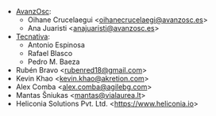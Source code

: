 - [AvanzOsc](http://www.avanzosc.es):
  - Oihane Crucelaegui \<<oihanecrucelaegi@avanzosc.es>\>
  - Ana Juaristi \<<anajuaristi@avanzosc.es>\>
- [Tecnativa](https://www.tecnativa.com):
  - Antonio Espinosa
  - Rafael Blasco
  - Pedro M. Baeza
- Rubén Bravo \<<rubenred18@gmail.com>\>
- Kevin Khao \<<kevin.khao@akretion.com>\>
- Alex Comba \<<alex.comba@agilebg.com>\>
- Mantas Šniukas \<<mantas@vialaurea.lt>\>
- Heliconia Solutions Pvt. Ltd. \<<https://www.heliconia.io>\>
